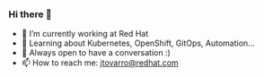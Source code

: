 ### Hi there 👋

<!--
**jtovarro/jtovarro** is a ✨ _special_ ✨ repository because its `README.md` (this file) appears on your GitHub profile.

Here are some ideas to get you started:

- 🔭 I’m currently working on ...
- 🌱 I’m currently learning ...
- 👯 I’m looking to collaborate on ...
- 🤔 I’m looking for help with ...
- 💬 Ask me about ...
- 📫 How to reach me: ...
- 😄 Pronouns: ...
- ⚡ Fun fact: ...
-->

- 🔭 I’m currently working at Red Hat
- 🌱 Learning about Kubernetes, OpenShift, GitOps, Automation...
- 💬 Always open to have a conversation :)
- 📫 How to reach me: jtovarro@redhat.com
